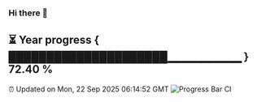 ### Hi there 👋
⏳ Year progress { █████████████████████▁▁▁▁▁▁▁▁▁ } 72.40 %
---
⏰ Updated on Mon, 22 Sep 2025 06:14:52 GMT
![Progress Bar CI](https://github.com/Moyi321/Moyi321/workflows/Progress%20Bar%20CI/badge.svg)
